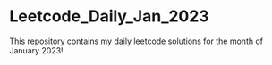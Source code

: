# Leetcode_Daily_Jan_2023
This repository contains my daily leetcode solutions for the month of January 2023!

